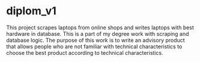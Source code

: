 # diplom_v1
This project scrapes laptops from online shops and writes laptops with best hardware in database. This is a part of my degree work with scraping and
database logic. The purpose of this work is to write an advisory product that allows people who are not familiar with technical characteristics to choose
the best product according to technical characteristics.
